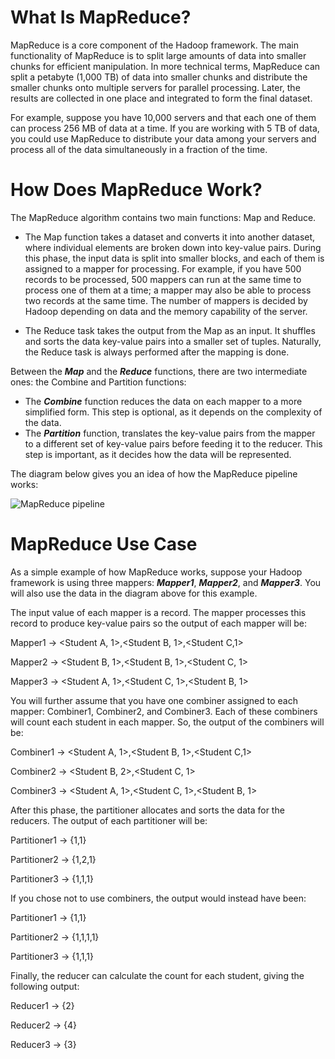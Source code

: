# What Is MapReduce?

MapReduce is a core component of the Hadoop framework. The main functionality of MapReduce is to split large amounts of data into smaller chunks for efficient manipulation. In more technical terms, MapReduce can split a petabyte (1,000 TB) of data into smaller chunks and distribute the smaller chunks onto multiple servers for parallel processing. Later, the results are collected in one place and integrated to form the final dataset.

For example, suppose you have 10,000 servers and that each one of them can process 256 MB of data at a time. If you are working with 5 TB of data, you could use MapReduce to distribute your data among your servers and process all of the data simultaneously in a fraction of the time.

# How Does MapReduce Work?

The MapReduce algorithm contains two main functions: Map and Reduce.

- The Map function takes a dataset and converts it into another dataset, where individual elements are broken down into key-value pairs.
During this phase, the input data is split into smaller blocks, and each of them is assigned to a mapper for processing. For example, if you have 500 records to be processed, 500 mappers can run at the same time to process one of them at a time; a mapper may also be able to process two records at the same time. The number of mappers is decided by Hadoop depending on data and the memory capability of the server.

- The Reduce task takes the output from the Map as an input. It shuffles and sorts the data key-value pairs into a smaller set of tuples.
Naturally, the Reduce task is always performed after the mapping is done.

Between the ***Map*** and the ***Reduce*** functions, there are two intermediate ones: the Combine and Partition functions:

- The ***Combine*** function reduces the data on each mapper to a more simplified form. This step is optional, as it depends on the complexity of the data.
- The ***Partition*** function, translates the key-value pairs from the mapper to a different set of key-value pairs before feeding it to the reducer. This step is important, as it decides how the data will be represented.

The diagram below gives you an idea of how the MapReduce pipeline works:

![MapReduce pipeline]()

# MapReduce Use Case

As a simple example of how MapReduce works, suppose your Hadoop framework is using three mappers: ***Mapper1***, ***Mapper2***, and ***Mapper3***. You will also use the data in the diagram above for this example.

The input value of each mapper is a record. The mapper processes this record to produce key-value pairs so the output of each mapper will be:

Mapper1 -> <Student A, 1>,<Student B, 1>,<Student C,1>

Mapper2 -> <Student B, 1>,<Student B, 1>,<Student C, 1>

Mapper3 -> <Student A, 1>,<Student C, 1>,<Student B, 1>

You will further assume that you have one combiner assigned to each mapper: Combiner1, Combiner2, and Combiner3. Each of these combiners will count each student in each mapper. So, the output of the combiners will be:

Combiner1 -> <Student A, 1>,<Student B, 1>,<Student C,1>

Combiner2 -> <Student B, 2>,<Student C, 1>

Combiner3 -> <Student A, 1>,<Student C, 1>,<Student B, 1>

After this phase, the partitioner allocates and sorts the data for the reducers. The output of each partitioner will be:

Partitioner1 -> <Student A>{1,1}

Partitioner2 -> <Student B>{1,2,1}

Partitioner3 -> <Student C>{1,1,1}

If you chose not to use combiners, the output would instead have been:

Partitioner1 -> <Student A>{1,1}

Partitioner2 -> <Student B>{1,1,1,1}

Partitioner3 -> <Student C>{1,1,1}

Finally, the reducer can calculate the count for each student, giving the following output:

Reducer1 -> <Student A>{2}

Reducer2 -> <Student B>{4}

Reducer3 -> <Student C>{3}
